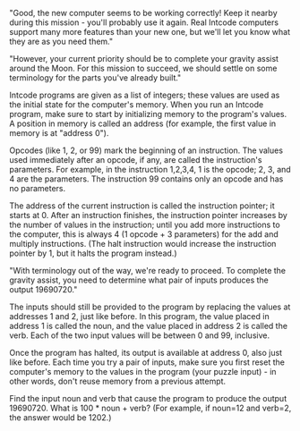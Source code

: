 "Good, the new computer seems to be working correctly! Keep it nearby during
this mission - you'll probably use it again. Real Intcode computers support
many more features than your new one, but we'll let you know what they are as
you need them."

"However, your current priority should be to complete your gravity assist
around the Moon. For this mission to succeed, we should settle on some
terminology for the parts you've already built."

Intcode programs are given as a list of integers; these values are used as the
initial state for the computer's memory. When you run an Intcode program, make
sure to start by initializing memory to the program's values. A position in
memory is called an address (for example, the first value in memory is at
"address 0").

Opcodes (like 1, 2, or 99) mark the beginning of an instruction. The values
used immediately after an opcode, if any, are called the instruction's
parameters. For example, in the instruction 1,2,3,4, 1 is the opcode; 2, 3, and
4 are the parameters. The instruction 99 contains only an opcode and has no
parameters.

The address of the current instruction is called the instruction pointer; it
starts at 0. After an instruction finishes, the instruction pointer increases
by the number of values in the instruction; until you add more instructions to
the computer, this is always 4 (1 opcode + 3 parameters) for the add and
multiply instructions. (The halt instruction would increase the instruction
pointer by 1, but it halts the program instead.)

"With terminology out of the way, we're ready to proceed. To complete the
gravity assist, you need to determine what pair of inputs produces the output
19690720."

The inputs should still be provided to the program by replacing the values at
addresses 1 and 2, just like before. In this program, the value placed in
address 1 is called the noun, and the value placed in address 2 is called the
verb. Each of the two input values will be between 0 and 99, inclusive.

Once the program has halted, its output is available at address 0, also just
like before. Each time you try a pair of inputs, make sure you first reset the
computer's memory to the values in the program (your puzzle input) - in other
words, don't reuse memory from a previous attempt.

Find the input noun and verb that cause the program to produce the output
19690720. What is 100 * noun + verb? (For example, if noun=12 and verb=2, the
answer would be 1202.)

